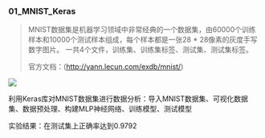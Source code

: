 ### 01_MNIST_Keras
> MNIST数据集是机器学习领域中非常经典的一个数据集，由60000个训练样本和10000个测试样本组成，每个样本都是一张28 * 28像素的灰度手写数字图片。
一共4个文件，训练集、训练集标签、测试集、测试集标签。
>
>官方文档：(http://yann.lecun.com/exdb/mnist/)

![](http://mp.ofweek.com/Upload/News/Img/member20047/201905/wx_article_20190526215523_1v9KVb.jpg)

利用Keras库对MNIST数据集进行数据分析：导入MNIST数据集、可视化数据集、数据预处理、构建MLP神经网络、训练模型、测试模型

实验结果：在测试集上正确率达到0.9792
